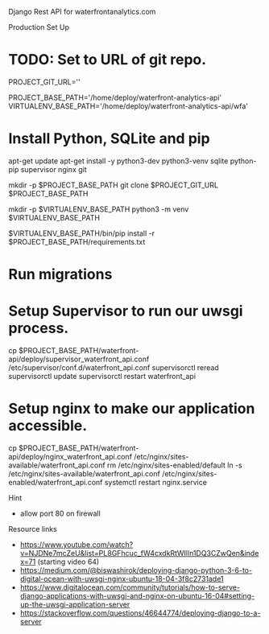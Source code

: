 Django Rest API for waterfrontanalytics.com

Production Set Up

# TODO: Set to URL of git repo.
PROJECT_GIT_URL=''

PROJECT_BASE_PATH='/home/deploy/waterfront-analytics-api'
VIRTUALENV_BASE_PATH='/home/deploy/waterfront-analytics-api/wfa'

# Install Python, SQLite and pip
apt-get update
apt-get install -y python3-dev python3-venv sqlite python-pip supervisor nginx git

mkdir -p $PROJECT_BASE_PATH
git clone $PROJECT_GIT_URL $PROJECT_BASE_PATH

mkdir -p $VIRTUALENV_BASE_PATH
python3 -m venv $VIRTUALENV_BASE_PATH

$VIRTUALENV_BASE_PATH/bin/pip install -r $PROJECT_BASE_PATH/requirements.txt

# Run migrations

# Setup Supervisor to run our uwsgi process.
cp $PROJECT_BASE_PATH/waterfront-api/deploy/supervisor_waterfront_api.conf /etc/supervisor/conf.d/waterfront_api.conf
supervisorctl reread
supervisorctl update
supervisorctl restart waterfront_api

# Setup nginx to make our application accessible.
cp $PROJECT_BASE_PATH/waterfront-api/deploy/nginx_waterfront_api.conf /etc/nginx/sites-available/waterfront_api.conf
rm /etc/nginx/sites-enabled/default
ln -s /etc/nginx/sites-available/waterfront_api.conf /etc/nginx/sites-enabled/waterfront_api.conf
systemctl restart nginx.service

Hint
- allow port 80 on firewall

Resource links
- https://www.youtube.com/watch?v=NJDNe7mcZeU&list=PL8GFhcuc_fW4cxdkRtWIlln1DQ3CZwQen&index=71 (starting video 64)
- https://medium.com/@biswashirok/deploying-django-python-3-6-to-digital-ocean-with-uwsgi-nginx-ubuntu-18-04-3f8c2731ade1
- https://www.digitalocean.com/community/tutorials/how-to-serve-django-applications-with-uwsgi-and-nginx-on-ubuntu-16-04#setting-up-the-uwsgi-application-server
- https://stackoverflow.com/questions/46644774/deploying-django-to-a-server